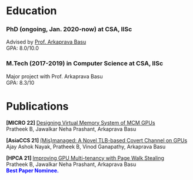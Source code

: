 <h1> Education </h1>

<h3>PhD (ongoing, Jan. 2020-now) at CSA, IISc</h3>
Advised by <a href="https://www.csa.iisc.ac.in/~arkapravab/" > Prof. Arkaprava Basu </a> <br>
GPA: 8.0/10.0 <br>


<h3>M.Tech (2017-2019) in Computer Science at CSA, IISc</h3>
Major project with Prof. Arkaprava Basu <br>
GPA: 8.3/10 <br>

<h1> Publications </h1>

<strong> [MICRO 22] </strong> <a href="https://www.csa.iisc.ac.in/~arkapravab/papers.html" title="MICRO 22"> Designing Virtual Memory System of MCM GPUs  </a> <br>
Pratheek B, Jawalkar Neha Prashant, Arkaprava Basu  <br>


<strong> [AsiaCCS 21] </strong> <a href="https://www.csa.iisc.ac.in/~arkapravab/papers/asiaCCS21_GPUTLBChannel.pdf" title="AsiaCCS 21">(Mis)managed: A Novel TLB-based Covert Channel on GPUs </a> <br>
Ajay Ashok Nayak, Pratheek B, Vinod Ganapathy, Arkaprava Basu <br>


<strong> [HPCA 21] </strong> <a href="https://www.csa.iisc.ac.in/~arkapravab/papers/hpca21_DWS.pdf" title="HPCA 21"> Improving GPU Multi-tenancy with Page Walk Stealing </a> <br>
Pratheek B, Jawalkar Neha Prashant, Arkaprava Basu <br>
<span style="color:blue;font-weight:bold"> Best Paper Nominee. </span>
